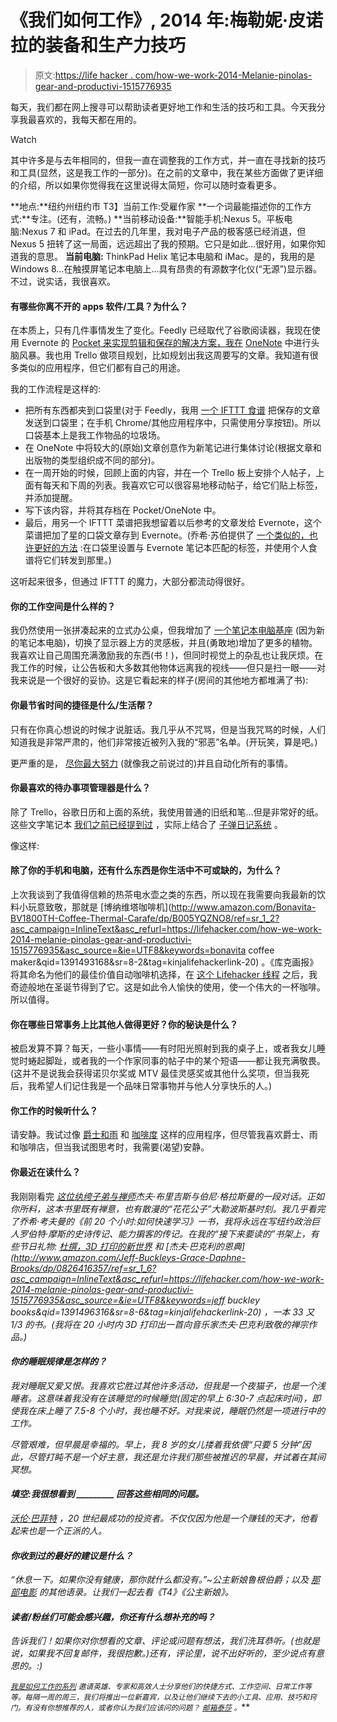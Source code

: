 # 《我们如何工作》, 2014 年:梅勒妮·皮诺拉的装备和生产力技巧

> 原文:[https://life hacker . com/how-we-work-2014-Melanie-pinolas-gear-and-productivi-1515776935](https://lifehacker.com/how-we-work-2014-melanie-pinolas-gear-and-productivi-1515776935)

每天，我们都在网上搜寻可以帮助读者更好地工作和生活的技巧和工具。今天我分享我最喜欢的，我每天都在用的。

Watch

其中许多是与去年相同的，但我一直在调整我的工作方式，并一直在寻找新的技巧和工具(显然，这是我工作的一部分)。在之前的文章中，我在某些方面做了更详细的介绍，所以如果你觉得我在这里说得太简短，你可以随时查看更多。

**地点:**纽约州纽约市
T3】当前工作:受雇作家
**一个词最能描述你的工作方式:**专注。(还有，流畅。)
**当前移动设备:**智能手机:Nexus 5。平板电脑:Nexus 7 和 iPad。在过去的几年里，我对电子产品的极客感已经消退，但 Nexus 5 扭转了这一局面，远远超出了我的预期。它只是如此...很好用，如果你知道我的意思。
**当前电脑:** ThinkPad Helix 笔记本电脑和 iMac。是的，我用的是 Windows 8...在触摸屏笔记本电脑上...具有昂贵的有源数字化仪(“无源”)显示器。不过，说实话，我很喜欢。

#### **有哪些你离不开的 apps 软件/工具？为什么？**

在本质上，只有几件事情发生了变化。Feedly 已经取代了谷歌阅读器，我现在使用 Evernote 的 [Pocket 来实现剪辑和保存的解决方案，我在](https://lifehacker.com/combine-pocket-with-evernote-for-a-clutter-free-paperl-1511710248) [OneNote](http://lifehacker.com/seven-tips-and-tricks-to-get-more-out-of-onenote-1447747936) 中进行头脑风暴。我也用 Trello 做项目规划，比如规划出我这周要写的文章。我知道有很多类似的应用程序，但它们都有自己的用途。

我的工作流程是这样的:

*   把所有东西都夹到口袋里(对于 Feedly，我用 [一个 IFTTT 食谱](https://ifttt.com/view_embed_recipe/144249) 把保存的文章发送到口袋里；在手机 Chrome/其他应用程序中，只需使用分享按钮)。所以口袋基本上是我工作物品的垃圾场。
*   在 OneNote 中将较大的(原始)文章创意作为新笔记进行集体讨论(根据文章和出版物的类型组织成不同的部分)。
*   在一周开始的时候，回顾上面的内容，并在一个 Trello 板上安排个人帖子，上面有每天和下周的列表。我喜欢它可以很容易地移动帖子，给它们贴上标签，并添加提醒。
*   写下该内容，并将其存档在 Pocket/OneNote 中。
*   最后，用另一个 IFTTT 菜谱把我想留着以后参考的文章发给 Evernote，这个菜谱把加了星的口袋文章存到 Evernote。(乔希·苏伯提供了 [一个类似的，也许更好的方法](http://lifehacker.com/i-have-been-doing-this-but-instead-of-starring-items-to-1513965488) :在口袋里设置与 Evernote 笔记本匹配的标签，并使用个人食谱将它们转发到那里。)

这听起来很多，但通过 IFTTT 的魔力，大部分都流动得很好。

#### 你的工作空间是什么样的？

我仍然使用一张拼凑起来的立式办公桌，但我增加了 [一个笔记本电脑基座](http://mobileoffice.about.com/od/mobileperipherals/gr/toshiba-dynadock-v-review.htm) (因为新的笔记本电脑)，切换了显示器上方的灵感板，并且(勇敢地)增加了更多的植物。我喜欢让自己周围充满激励我的东西(书！)，但同时视觉上的杂乱也让我厌烦。在我工作的时候，让公告板和大多数其他物体远离我的视线——但只是扫一眼——对我来说是一个很好的妥协。这是它看起来的样子(房间的其他地方都堆满了书):

#### 你最节省时间的捷径是什么/生活帮？

只有在你真心想说的时候才说脏话。我几乎从不咒骂，但是当我咒骂的时候，人们知道我是非常严肃的，他们非常接近被列入我的“邪恶”名单。(开玩笑，算是吧。)

更严重的是， [尽你最大努力](https://lifehacker.com/work-only-your-good-hours-to-become-more-productive-5810290) (就像我之前说过的)并且自动化所有的事情。

#### 你最喜欢的待办事项管理器是什么？

除了 Trello，谷歌日历和上面的系统，我使用普通的旧纸和笔...但是非常好的纸。这些文字笔记本 [我们之前已经提到过](https://lifehacker.com/word-notebooks-make-quick-work-of-to-do-lists-513284819) ，实际上结合了 [子弹日记系统](http://www.bulletjournal.com/) 。

像这样:

#### 除了你的手机和电脑，还有什么东西是你生活中不可或缺的，为什么？

上次我谈到了我值得信赖的热茶电水壶之类的东西，所以现在我需要向我最新的饮料小玩意致敬，那就是 [博纳维塔咖啡机](http://www.amazon.com/Bonavita-BV1800TH-Coffee-Thermal-Carafe/dp/B005YQZNO8/ref=sr_1_2?asc_campaign=InlineText&asc_refurl=https://lifehacker.com/how-we-work-2014-melanie-pinolas-gear-and-productivi-1515776935&asc_source=&ie=UTF8&keywords=bonavita coffee maker&qid=1391493168&sr=8-2&tag=kinjalifehackerlink-20) 。《库克画报》将其命名为他们的最佳价值自动咖啡机选择，在 [这个 Lifehacker 线程](https://lifehacker.com/bonavita-is-making-some-great-coffee-gadgets-i-have-on-1307046201) 之后，我奇迹般地在圣诞节得到了它。这是如此令人愉快的使用，使一个伟大的一杯咖啡。所以值得。

#### 你在哪些日常事务上比其他人做得更好？你的秘诀是什么？

被启发算不算？每天，一些小事情——有时阳光照射到我的桌子上，或者我女儿睡觉时蜷起脚趾，或者我的一个作家同事的帖子中的某个短语——都让我充满敬畏。(这并不是说我会获得诺贝尔奖或 MTV 最佳灵感奖或其他什么奖项，但当我死后，我希望人们记住我是一个品味日常事物并与他人分享快乐的人。)

#### 你工作的时候听什么？

请安静。我试过像 [爵士和雨](https://lifehacker.com/jazz-and-rain-plays-the-most-soothing-of-sounds-while-y-1501679125) 和 [咖啡度](http://lifehacker.com/coffitivity-plays-ambient-coffee-shop-noise-to-boost-yo-5988647) 这样的应用程序，但尽管我喜欢爵士、雨和咖啡店，但当我试图思考时，我需要(渴望)安静。

#### 你最近在读什么？

我刚刚看完 [*这位纨绔子弟与禅师*](http://www.amazon.com/The-Dude-Master-Jeff-Bridges/dp/0399161643?asc_campaign=InlineText&asc_refurl=https://lifehacker.com/how-we-work-2014-melanie-pinolas-gear-and-productivi-1515776935&asc_source=&tag=kinjalifehackerlink-20)*杰夫·布里吉斯与伯尼·格拉斯曼的一段对话。正如你所料，这本书里既有禅意，也有散漫的“花花公子”大勒波斯基时刻。我几乎看完了乔希·考夫曼的《前 20 个小时:如何快速学习》一书，我将永远在写纽约政治巨人罗伯特·摩斯的史诗传记、能力掮客的传记。在我的“接下来要读的”书架上，有些节日礼物: [*杜撰，3D 打印的新世界*](http://www.amazon.com/Fabricated-The-New-World-Printing/dp/1118350634?asc_campaign=InlineText&asc_refurl=https://lifehacker.com/how-we-work-2014-melanie-pinolas-gear-and-productivi-1515776935&asc_source=&tag=kinjalifehackerlink-20) 和 [*杰夫·巴克利的恩典*](http://www.amazon.com/Jeff-Buckleys-Grace-Daphne-Brooks/dp/0826416357/ref=sr_1_6?asc_campaign=InlineText&asc_refurl=https://lifehacker.com/how-we-work-2014-melanie-pinolas-gear-and-productivi-1515776935&asc_source=&ie=UTF8&keywords=jeff buckley books&qid=1391496316&sr=8-6&tag=kinjalifehackerlink-20) ，一本 33 又 1/3 的书。(我将在 20 小时内 3D 打印出一首向音乐家杰夫·巴克利致敬的禅宗作品。)*

#### *你的睡眠规律是怎样的？*

*我对睡眠又爱又恨。我喜欢它胜过其他许多活动，但我是一个夜猫子，也是一个浅睡者。这意味着我没有在该睡觉的时候睡觉(固定的早上 6:30-7 点起床时间)，即使我在床上睡了 7.5-8 个小时，我也睡不好。对我来说，睡眠仍然是一项进行中的工作。*

*尽管艰难，但早晨是幸福的。早上，我 8 岁的女儿搂着我依偎“只要 5 分钟”因此，尽管打盹不是一个好主意，我还是允许我们那些被推迟的早晨，并试着在其间冥想。*

#### *填空:我很想看到 _________ 回答这些相同的问题。*

*[沃伦·巴菲特](http://en.wikipedia.org/wiki/Warren_Buffett) ，20 世纪最成功的投资者。不仅仅因为他是一个赚钱的天才，他看起来也是一个正派的人。*

#### *你收到过的最好的建议是什么？*

*“休息一下。如果你没有健康，那你就什么都没有。”~公主新娘鲁根伯爵；以及 [那部电影](http://princessbridequotes.com/) 的其他语录。让我们一起去看《T4》《公主新娘》。*

#### *读者/粉丝们可能会感兴趣，你还有什么想补充的吗？*

*告诉我们！如果你对你想看的文章、评论或问题有想法，我们洗耳恭听。(也就是说，如果我不回复邮件，我很抱歉。)还有，评论里，说不出好听的，至少说点有意思的。:)*

*<small></small>*[<small>*我是如何工作的系列*</small>](http://lifehacker.com/how-i-work/) <small>*邀请英雄、专家和高效人士分享他们的快捷方式、工作空间、日常工作等等。每隔一周的周三，我们将推出一位新嘉宾，以及让他们继续下去的小工具、应用、技巧和窍门。有没有你想推荐的人，或者你认为我们应该问的问题？*</small> [<small>*邮箱泰莎*</small>](https://mail.google.com/mail/?view=cm&fs=1&tf=1&to=tessa@lifehacker.com) <small>*。*</small>**